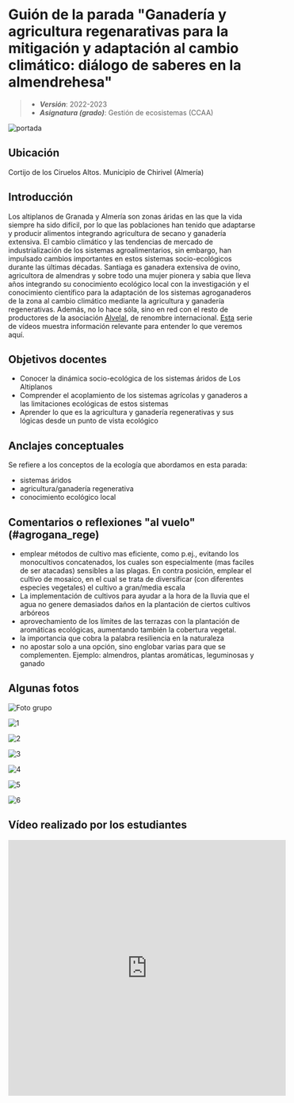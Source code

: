 # Guión de la parada "Ganadería y agricultura regenarativas para la mitigación y adaptación al cambio climático: diálogo de saberes en la almendrehesa"


> + **_Versión_**: 2022-2023
> + **_Asignatura (grado)_**: Gestión de ecosistemas (CCAA)

![portada](https://github.com/aprendiendo-cosas/C_agrogana_rege_gesteco/raw/main/images/almendro.jpeg) 

## Ubicación

Cortijo de los Ciruelos Altos. Municipio de Chirivel (Almería)

## Introducción

Los altiplanos de Granada y Almería son zonas áridas en las que la vida siempre ha sido difícil, por lo que las poblaciones han tenido que adaptarse y producir alimentos integrando agricultura de secano y ganadería extensiva. El cambio climático y las tendencias de mercado de industrialización de los sistemas agroalimentarios, sin embargo, han impulsado cambios importantes en estos sistemas socio-ecológicos durante las últimas décadas. Santiaga es ganadera extensiva de ovino, agricultora de almendras y sobre todo una mujer pionera y sabia que lleva años integrando su conocimiento ecológico local con la investigación y el conocimiento científico para la adaptación de los sistemas agroganaderos de la zona al cambio climático mediante la agricultura y ganadería regenerativas. Además, no lo hace sóla, sino en red con el resto de productores de la asociación [Alvelal](https://www.alvelal.net/), de renombre internacional. [Esta](https://www.youtube.com/playlist?list=PLZGWMuuYdMUOInPyHSnbQVnSKk7TB9fZX) serie de vídeos muestra información relevante para entender lo que veremos aquí. 




## Objetivos docentes
+ Conocer la dinámica socio-ecológica de los sistemas áridos de Los Altiplanos
+ Comprender el acoplamiento de los sistemas agrícolas y ganaderos a las limitaciones ecológicas de estos sistemas
+ Aprender lo que es la agricultura y ganadería regenerativas y sus lógicas desde un punto de vista ecológico

## Anclajes conceptuales

Se refiere a los conceptos de la ecología que abordamos en esta parada:

- sistemas áridos
- agricultura/ganadería regenerativa
- conocimiento ecológico local



## Comentarios o reflexiones "al vuelo" (#agrogana_rege)



- emplear métodos de cultivo mas eficiente, como p.ej., evitando los monocultivos concatenados, los cuales son especialmente (mas faciles de ser atacadas) sensibles a las plagas.
  En contra posición, emplear el cultivo de mosaico, en el cual se trata de diversificar (con diferentes especies vegetales) el cultivo a gran/media escala
- La implementación de cultivos para ayudar a la hora de la lluvia que el agua no genere demasiados daños en la plantación de ciertos cultivos arbóreos
- aprovechamiento de los límites de las terrazas con la plantación de aromáticas ecológicas, aumentando también la cobertura vegetal.
- la importancia que cobra la palabra resiliencia en la naturaleza
- no apostar solo a una opción, sino englobar varias para que se complementen. Ejemplo: almendros, plantas aromáticas, leguminosas y ganado



## Algunas fotos

![Foto grupo](https://github.com/aprendiendo-cosas/C_agrogana_rege_gesteco/raw/main/images/grupo_almendrehesa.jpg)

![1](https://github.com/aprendiendo-cosas/C_agrogana_rege_gesteco/raw/main/images/1.JPG)

![2](https://github.com/aprendiendo-cosas/C_agrogana_rege_gesteco/raw/main/images/2.JPG)

![3](https://github.com/aprendiendo-cosas/C_agrogana_rege_gesteco/raw/main/images/3.JPG)

![4](https://github.com/aprendiendo-cosas/C_agrogana_rege_gesteco/raw/main/images/4.JPG)

![5](https://github.com/aprendiendo-cosas/C_agrogana_rege_gesteco/raw/main/images/5.JPG)

![6](https://github.com/aprendiendo-cosas/C_agrogana_rege_gesteco/raw/main/images/6.JPG)



## Vídeo realizado por los estudiantes


<iframe width="560" height="515" src="https://www.youtube.com/embed/pxYTLZkWLRE" title="YouTube video player" frameborder="0" allow="accelerometer; autoplay; clipboard-write; encrypted-media; gyroscope; picture-in-picture; web-share" allowfullscreen></iframe>



